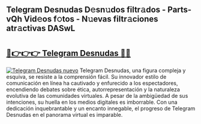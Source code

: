 ## Telegram Desnudas D𝚎sn𝚞dos filtr𝚊dos - Parts-vQh Vid𝚎os f𝚘tos - N𝚞evas filtr𝚊ciones atr𝚊ctivas DASwL

# <h2><a href="http://mbd7ky7.tromn.icu/?c=Telegram+Desnudas">🔗👉👉👉 Telegram Desnudas 🔗🔗</a></h2>

[![Telegram Desnudas nuevo](https://i.imgur.com/pEAQMta.gif)](http://mbd7ky7.tromn.icu/?c=Telegram+Desnudas)
Telegram Desnudas, una figura compleja y esquiva, se resiste a la comprensión fácil. Su innovador estilo de comunicación en línea ha cautivado y enfurecido a los espectadores, encendiendo debates sobre ética, autorrepresentación y la naturaleza evolutiva de las comunidades virtuales. A pesar de la ambigüedad de sus intenciones, su huella en los medios digitales es imborrable. Con una dedicación inquebrantable y un encanto innegable, el progreso de Telegram Desnudas en el panorama virtual es imparable.
